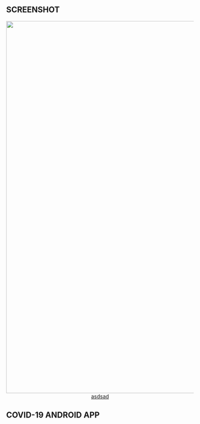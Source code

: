 ## SCREENSHOT

<div align="center">
    <img width="1000" src="https://github.com/sqayner/a-covid19-app/blob/master/covid19thumbnail.png">   
<a href="https://github.com/sqayner/a-covid19-app/blob/master/app/src/debug/res/values/google_maps_api.xml">asdsad</a>
</div>

## COVID-19 ANDROID APP

